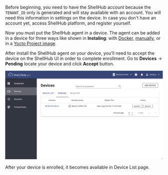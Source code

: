 Before beginning, you need to have the ShellHub account because the ```TENANT_ID``` only is generated and will stay available with an account. You will need this information in settings on the device. In case you don't have an account yet, access ShellHub platform, and register yourself.

Now you must put the ShellHub agent in a device. The agent can be added in a device for three ways like shown in **Instaling**: with [Docker](/reference/agent/installing#using-the-one-line-installation-script), [manually](/reference/agent/installing#installing-from-the-source-code), or in a [Yocto Project image](/reference/agent/installing#integrate-with-an-existing-yocto-project-image).

After install the ShellHub agent on your device, you'll need to accept the device on the ShellHub UI in order to complete enrollment.
Go to **Devices** -> **Pending** locate your device and click **Accept** button.

![Device Pending](/img/pending-device.png)

After your device is enrolled, it becomes available in Device List page.
